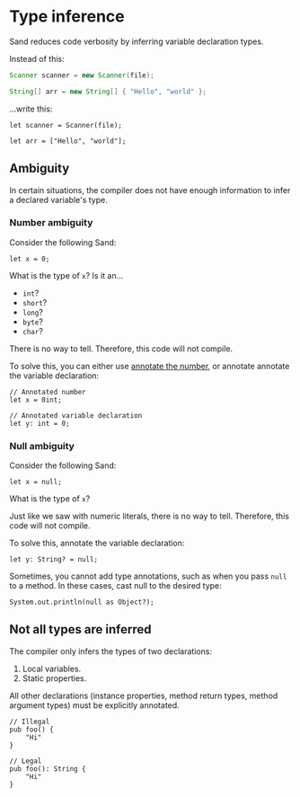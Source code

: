 # Type inference

Sand reduces code verbosity by inferring variable declaration types.

Instead of this:

```java
Scanner scanner = new Scanner(file);

String[] arr = new String[] { "Hello", "world" };
```

...write this:

```sand
let scanner = Scanner(file);

let arr = ["Hello", "world"];
```

## Ambiguity

In certain situations, the compiler does not have enough information to infer a declared variable's type.

### Number ambiguity

Consider the following Sand:

```sand
let x = 0;
```

What is the type of `x`?
Is it an...

- `int`?
- `short`?
- `long`?
- `byte`?
- `char`?

There is no way to tell.
Therefore, this code will not compile.

To solve this, you can either use [annotate the number](../feature_list/data/primitives.html#explicit-type-annotation), or annotate annotate the variable declaration:

```sand
// Annotated number
let x = 0int;

// Annotated variable declaration
let y: int = 0;
```

### Null ambiguity

Consider the following Sand:

```sand
let x = null;
```

What is the type of `x`?

Just like we saw with numeric literals, there is no way to tell.
Therefore, this code will not compile.

To solve this, annotate the variable declaration:

```sand
let y: String? = null;
```

Sometimes, you cannot add type annotations, such as when you pass `null` to a method.
In these cases, cast null to the desired type:

```sand
System.out.println(null as Object?);
```

## Not all types are inferred

The compiler only infers the types of two declarations:

1. Local variables.
2. Static properties.

All other declarations (instance properties, method return types, method argument types) must be explicitly annotated.

```sand
// Illegal
pub foo() {
    "Hi"
}

// Legal
pub foo(): String {
    "Hi"
}
```
